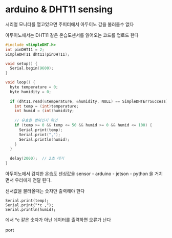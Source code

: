 # arduino & DHT11 sensing



시리얼 모니터를 열고있으면 주피터에서 아두이노 값을 불러올수 없다

아두이노에서는 DHT11 같은 온습도센서를 읽어오는 코드를 업로드 한다 


[](img/arducode.png)

```C
#include <SimpleDHT.h>
int pinDHT11 = 2;
SimpleDHT11 dht11(pinDHT11);

void setup() {
  Serial.begin(9600);
}

void loop() {
  byte temperature = 0;
  byte humidity = 0;
  
  if (dht11.read(&temperature, &humidity, NULL) == SimpleDHTErrSuccess) {
    int temp = (int)temperature;
    int humid = (int)humidity;
    
    // 유효한 범위인지 확인
    if (temp >= 0 && temp <= 50 && humid >= 0 && humid <= 100) {
      Serial.print(temp);
      Serial.print(",");
      Serial.println(humid);
    }
  }
  
  delay(2000);  // 2초 대기
}
```

아두이노에서 감지한 온습도 센싱값을 
sensor - arduino - jetson - python 을 거치면서 우리에게 전달 된다.

센서값을 불러올때는 숫자만 출력해야 한다 
```
Serial.print(temp);
Serial.print("*c ,");
Serial.println(humid);
```
에서 *c 같은 숫자가 아닌 데이터를 출력하면 오류가 난다


[](img/serial.png)
port 
